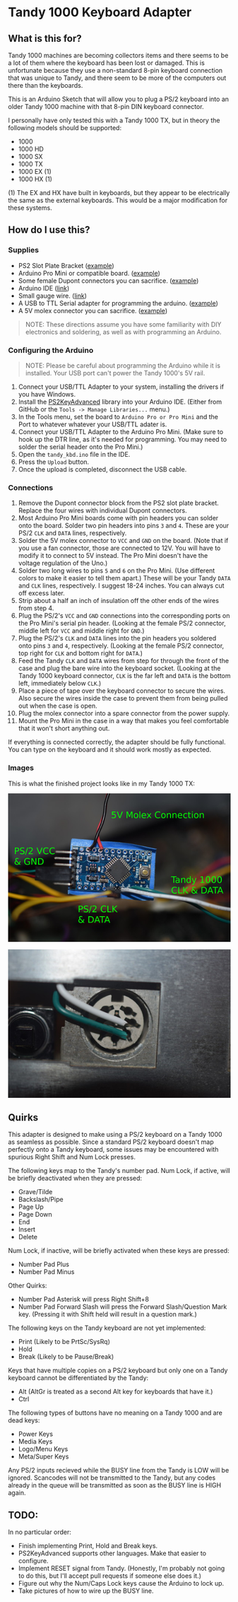 # Tandy 1000 Keyboard Adapter

## What is this for?

Tandy 1000 machines are becoming collectors items and there seems to be a lot of them where the keyboard has been lost or damaged. This is unfortunate because they use a non-standard 8-pin keyboard connection that was unique to Tandy, and there seem to be more of the computers out there than the keyboards.

This is an Arduino Sketch that will allow you to plug a PS/2 keyboard into an older Tandy 1000 machine with that 8-pin DIN keyboard connector.

I personally have only tested this with a Tandy 1000 TX, but in theory the following models should be supported:

* 1000
* 1000 HD
* 1000 SX
* 1000 TX
* 1000 EX (1)
* 1000 HX (1)

(1) The EX and HX have built in keyboards, but they appear to be electrically the same as the external keyboards. This would be a major modification for these systems.


## How do I use this?

### Supplies

* PS2 Slot Plate Bracket ([example](https://www.amazon.com/gp/product/B0002AFZV2/))
* Arduino Pro Mini or compatible board. ([example](https://store.arduino.cc/usa/arduino-pro-mini))
* Some female Dupont connectors you can sacrifice. ([example](https://www.amazon.com/gp/product/B01EV70C78/))
* Arduino IDE ([link](https://www.arduino.cc/en/Main/Software))
* Small gauge wire. ([link](https://www.amazon.com/gp/product/B0791BL9HN/))
* A USB to TTL Serial adapter for programming the arduino. ([example](https://www.amazon.com/gp/product/B00IJXZQ7C/))
* A 5V molex connector you can sacrifice. ([example](https://www.amazon.com/gp/product/B07V5919H8/))

> NOTE: These directions assume you have some familiarity with DIY electronics and soldering, as well as with programming an Arduino.

### Configuring the Arduino

> NOTE: Please be careful about programming the Arduino while it is installed. Your USB port can't power the Tandy 1000's 5V rail.

1. Connect your USB/TTL Adapter to your system, installing the drivers if you have Windows.
2. Install the [PS2KeyAdvanced](https://github.com/techpaul/PS2KeyAdvanced) library into your Arduino IDE. (Either from GitHub or the `Tools -> Manage Libraries...` menu.)
3. In the Tools menu, set the board to `Arduino Pro or Pro Mini` and the Port to whatever whatever your USB/TTL adater is.
4. Connect your USB/TTL Adapter to the Arduino Pro Mini. (Make sure to hook up the DTR line, as it's needed for programming. You may need to solder the serial header onto the Pro Mini.)
4. Open the `tandy_kbd.ino` file in the IDE.
5. Press the `Upload` button.
6. Once the upload is completed, disconnect the USB cable.

### Connections

1. Remove the Dupont connector block from the PS2 slot plate bracket. Replace the four wires with individual Dupont connectors.
2. Most Arduino Pro Mini boards come with pin headers you can solder onto the board. Solder two pin headers into pins `3` and `4`. These are your PS/2 `CLK` and `DATA` lines, respectively.
3. Solder the 5V molex connector to `VCC` and `GND` on the board. (Note that if you use a fan connector, those are connected to 12V. You will have to modify it to connect to 5V instead. The Pro Mini doesn't have the voltage regulation of the Uno.)
4. Solder two long wires to pins `5` and `6` on the Pro Mini. (Use different colors to make it easier to tell them apart.) These will be your Tandy `DATA` and `CLK` lines, respectively. I suggest 18-24 inches. You can always cut off excess later.
5. Strip about a half an inch of insulation off the other ends of the wires from step 4.
6. Plug the PS/2's `VCC` and `GND` connections into the corresponding ports on the Pro Mini's serial pin header. (Looking at the female PS/2 connector, middle left for `VCC` and middle right for `GND`.)
7. Plug the PS/2's `CLK` and `DATA` lines into the pin headers you soldered onto pins `3` and `4`, respectively. (Looking at the female PS/2 connector, top right for `CLK` and bottom right for `DATA`.)
8. Feed the Tandy `CLK` and `DATA` wires from step for through the front of the case and plug the bare wire into the keyboard socket. (Looking at the Tandy 1000 keyboard connector, `CLK` is the far left and `DATA` is the bottom left, immediately below `CLK`.)
9. Place a piece of tape over the keyboard connector to secure the wires. Also secure the wires inside the case to prevent them from being pulled out when the case is open.
9. Plug the molex connector into a spare connector from the power supply.
10. Mount the Pro Mini in the case in a way that makes you feel comfortable that it won't short anything out.

If everything is connected correctly, the adapter should be fully functional. You can type on the keyboard and it should work mostly as expected.

### Images

This is what the finished project looks like in my Tandy 1000 TX:

![Image of Arduino](https://raw.githubusercontent.com/net-cat/tandy_1000_ps2_keyboard/master/images/pro_mini_connected.jpg)

![Image of Keyboard Connector](https://raw.githubusercontent.com/net-cat/tandy_1000_ps2_keyboard/master/images/keyboard_connector_wired.jpg)

## Quirks

This adapter is designed to make using a PS/2 keyboard on a Tandy 1000 as seamless as possible. Since a standard PS/2 keyboard doesn't map perfectly onto a Tandy keyboard, some issues may be encountered with spurious Right Shift and Num Lock presses.

The following keys map to the Tandy's number pad. Num Lock, if active, will be briefly deactivated when they are pressed:

* Grave/Tilde
* Backslash/Pipe
* Page Up
* Page Down
* End
* Insert
* Delete

Num Lock, if inactive, will be briefly activated when these keys are pressed:

* Number Pad Plus
* Number Pad Minus

Other Quirks:
* Number Pad Asterisk will press Right Shift+8
* Number Pad Forward Slash will press the Forward Slash/Question Mark key. (Pressing it with Shift held will result in a question mark.)

The following keys on the Tandy keyboard are not yet implemented:

* Print (Likely to be PrtSc/SysRq)
* Hold
* Break (Likely to be Pause/Break)

Keys that have multiple copies on a PS/2 keyboard but only one on a Tandy keyboard cannot be differentiated by the Tandy:

* Alt (AltGr is treated as a second Alt key for keyboards that have it.)
* Ctrl

The following types of buttons have no meaning on a Tandy 1000 and are dead keys:

* Power Keys
* Media Keys
* Logo/Menu Keys
* Meta/Super Keys

Any PS/2 inputs recieved while the BUSY line from the Tandy is LOW will be ignored. Scancodes will not be transmitted to the Tandy, but any codes already in the queue will be transmitted as soon as the BUSY line is HIGH again.

## TODO:

In no particular order:

* Finish implementing Print, Hold and Break keys.
* PS2KeyAdvanced supports other languages. Make that easier to configure.
* Implement RESET signal from Tandy. (Honestly, I'm probably not going to do this, but I'll accept pull requests if someone else does it.)
* Figure out why the Num/Caps Lock keys cause the Arduino to lock up.
* Take pictures of how to wire up the BUSY line.

